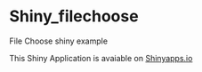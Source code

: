 # Shiny_filechoose
File Choose shiny example

This Shiny Application is avaiable on [Shinyapps.io](https://shoaibkhanz.shinyapps.io/Shiny_filechoose/)
